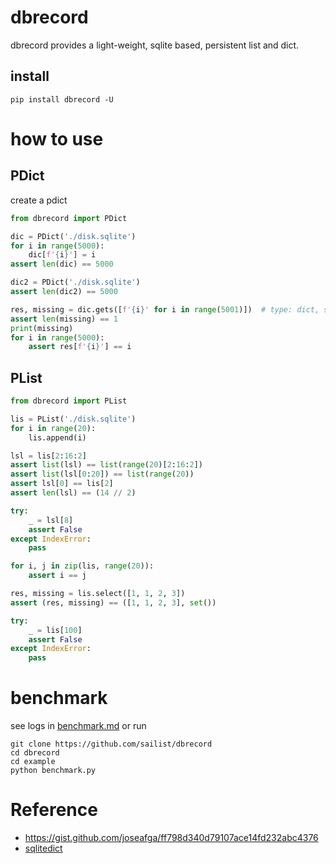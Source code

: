 # dbrecord

dbrecord provides a light-weight, sqlite based, persistent list and dict.

## install

```shell
pip install dbrecord -U
```

# how to use

## PDict

create a pdict

```python
from dbrecord import PDict

dic = PDict('./disk.sqlite')
for i in range(5000):
    dic[f'{i}'] = i
assert len(dic) == 5000

dic2 = PDict('./disk.sqlite')
assert len(dic2) == 5000

res, missing = dic.gets([f'{i}' for i in range(5001)])  # type: dict, set
assert len(missing) == 1
print(missing)
for i in range(5000):
    assert res[f'{i}'] == i
```

## PList

```python
from dbrecord import PList

lis = PList('./disk.sqlite')
for i in range(20):
    lis.append(i)

lsl = lis[2:16:2]
assert list(lsl) == list(range(20)[2:16:2])
assert list(lsl[0:20]) == list(range(20))
assert lsl[0] == lis[2]
assert len(lsl) == (14 // 2)

try:
    _ = lsl[8]
    assert False
except IndexError:
    pass

for i, j in zip(lis, range(20)):
    assert i == j

res, missing = lis.select([1, 1, 2, 3])
assert (res, missing) == ([1, 1, 2, 3], set())

try:
    _ = lis[100]
    assert False
except IndexError:
    pass
```

# benchmark

see logs in [benchmark.md](./benchmark.md) or run

```shell
git clone https://github.com/sailist/dbrecord
cd dbrecord
cd example
python benchmark.py
```

# Reference

- https://gist.github.com/joseafga/ff798d340d79107ace14fd232abc4376
- [sqlitedict](https://github.com/piskvorky/sqlitedict)